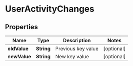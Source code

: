 

# UserActivityChanges


## Properties

| Name | Type | Description | Notes |
|------------ | ------------- | ------------- | -------------|
|**oldValue** | **String** | Previous key value |  [optional] |
|**newValue** | **String** | New key value |  [optional] |



